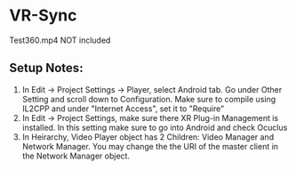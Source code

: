 # VR-Sync
Test360.mp4 NOT included

## Setup Notes:
1. In Edit -> Project Settings -> Player, select Android tab. Go under Other Setting and scroll down to Configuration. Make sure to compile using IL2CPP and under "Internet Access", set it to "Require"
2. In Edit -> Project Settings, make sure there XR Plug-in Management is installed. In this setting make sure to go into Android and check Ocuclus
3. In Heirarchy, Video Player object has  2 Children: Video Manager and Network Manager. You may change the the URI of the master client in the Network Manager object.

